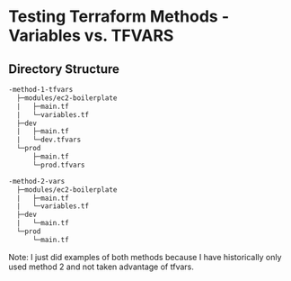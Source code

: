 # Testing Terraform Methods - Variables vs. TFVARS

## Directory Structure

```txt
-method-1-tfvars
  ├─modules/ec2-boilerplate
  |   ├─main.tf
  |   └─variables.tf
  ├─dev
  |   ├─main.tf
  |   └─dev.tfvars
  └─prod
      ├─main.tf
      └─prod.tfvars

-method-2-vars
  ├─modules/ec2-boilerplate
  |   ├─main.tf
  |   └─variables.tf
  ├─dev
  |   └─main.tf
  └─prod
      └─main.tf
```

Note: I just did examples of both methods because I have historically only used method 2 and not taken advantage of tfvars.
